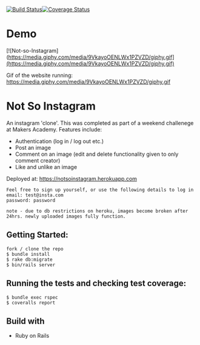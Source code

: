 [![Build Status](https://travis-ci.com/leoncross/instagram-challenge.svg?branch=master)](https://travis-ci.com/leoncross/instagram-challenge)[![Coverage Status](https://coveralls.io/repos/github/leoncross/instagram-challenge/badge.svg?branch=master)](https://coveralls.io/github/leoncross/instagram-challenge?branch=master)

# Demo

[![Not-so-Instagram](https://media.giphy.com/media/9VkayoOENLWx1PZVZD/giphy.gif](https://media.giphy.com/media/9VkayoOENLWx1PZVZD/giphy.gif)


Gif of the website running: https://media.giphy.com/media/9VkayoOENLWx1PZVZD/giphy.gif

# Not So Instagram
An instagram 'clone'. This was completed as part of a weekend challenege at Makers Academy.
Features include:
- Authentication (log in / log out etc.)
- Post an image
- Comment on an image (edit and delete functionality given to only comment creator)
- Like and unlike an image

Deployed at: https://notsoinstagram.herokuapp.com

```
Feel free to sign up yourself, or use the following details to log in
email: test@insta.com
password: password

note - due to db restrictions on heroku, images become broken after 24hrs. newly uploaded images fully function.
```
## Getting Started:

```
fork / clone the repo
$ bundle install
$ rake db:migrate
$ bin/rails server
```

## Running the tests and checking test coverage:

```
$ bundle exec rspec
$ coveralls report
```

## Build with
- Ruby on Rails
